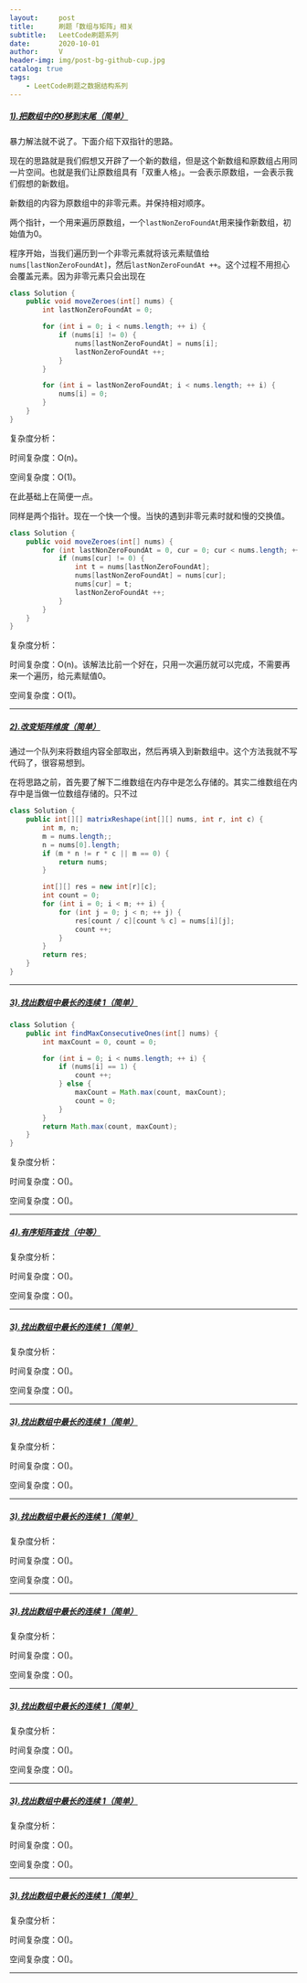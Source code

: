 ```yaml
---
layout:     post
title:      刷题「数组与矩阵」相关
subtitle:   LeetCode刷题系列
date:       2020-10-01
author:     V
header-img: img/post-bg-github-cup.jpg
catalog: true
tags:
    - LeetCode刷题之数据结构系列
---
```


##### [1).把数组中的0移到末尾（简单）](https://leetcode-cn.com/problems/move-zeroes/description/)

暴力解法就不说了。下面介绍下双指针的思路。

现在的思路就是我们假想又开辟了一个新的数组，但是这个新数组和原数组占用同一片空间。也就是我们让原数组具有「双重人格」。一会表示原数组，一会表示我们假想的新数组。

新数组的内容为原数组中的非零元素。并保持相对顺序。

两个指针，一个用来遍历原数组，一个`lastNonZeroFoundAt`用来操作新数组，初始值为0。

程序开始，当我们遍历到一个非零元素就将该元素赋值给`nums[lastNonZeroFoundAt]`，然后`lastNonZeroFoundAt ++`。这个过程不用担心会覆盖元素。因为非零元素只会出现在

```Java
class Solution {
    public void moveZeroes(int[] nums) {
        int lastNonZeroFoundAt = 0;

        for (int i = 0; i < nums.length; ++ i) {
            if (nums[i] != 0) {
                nums[lastNonZeroFoundAt] = nums[i];
                lastNonZeroFoundAt ++;
            }
        }

        for (int i = lastNonZeroFoundAt; i < nums.length; ++ i) {
            nums[i] = 0;
        }
    }
}
```

复杂度分析：

时间复杂度：O(n)。

空间复杂度：O(1)。

在此基础上在简便一点。

同样是两个指针。现在一个快一个慢。当快的遇到非零元素时就和慢的交换值。

```Java
class Solution {
    public void moveZeroes(int[] nums) {
        for (int lastNonZeroFoundAt = 0, cur = 0; cur < nums.length; ++ cur) {
            if (nums[cur] != 0) {
                int t = nums[lastNonZeroFoundAt];
                nums[lastNonZeroFoundAt] = nums[cur];
                nums[cur] = t;
                lastNonZeroFoundAt ++;
            }
        }
    }
}
```

复杂度分析：

时间复杂度：O(n)。该解法比前一个好在，只用一次遍历就可以完成，不需要再来一个遍历，给元素赋值0。

空间复杂度：O(1)。

---

##### [2).改变矩阵维度（简单）](https://leetcode-cn.com/problems/reshape-the-matrix/description/)

通过一个队列来将数组内容全部取出，然后再填入到新数组中。这个方法我就不写代码了，很容易想到。

在将思路之前，首先要了解下二维数组在内存中是怎么存储的。其实二维数组在内存中是当做一位数组存储的。只不过

```Java
class Solution {
    public int[][] matrixReshape(int[][] nums, int r, int c) {
        int m, n;
        m = nums.length;;
        n = nums[0].length;
        if (m * n != r * c || m == 0) {
            return nums;
        }

        int[][] res = new int[r][c];
        int count = 0;
        for (int i = 0; i < m; ++ i) {
            for (int j = 0; j < n; ++ j) {
                res[count / c][count % c] = nums[i][j];
                count ++;
            }
        }
        return res;
    }
}
```

---

##### [3).找出数组中最长的连续 1（简单）](https://leetcode-cn.com/problems/max-consecutive-ones/description/)

```Java
class Solution {
    public int findMaxConsecutiveOnes(int[] nums) {
        int maxCount = 0, count = 0;

        for (int i = 0; i < nums.length; ++ i) {
            if (nums[i] == 1) {
                count ++;
            } else {
                maxCount = Math.max(count, maxCount);
                count = 0;
            }
        }
        return Math.max(count, maxCount);
    }
}
```

复杂度分析：

时间复杂度：O()。

空间复杂度：O()。

---

##### [4).有序矩阵查找（中等）](https://leetcode-cn.com/problems/search-a-2d-matrix-ii/description/)

复杂度分析：

时间复杂度：O()。

空间复杂度：O()。

---

##### [3).找出数组中最长的连续 1（简单）](https://leetcode-cn.com/problems/max-consecutive-ones/description/)

复杂度分析：

时间复杂度：O()。

空间复杂度：O()。

---

##### [3).找出数组中最长的连续 1（简单）](https://leetcode-cn.com/problems/max-consecutive-ones/description/)

复杂度分析：

时间复杂度：O()。

空间复杂度：O()。

---

##### [3).找出数组中最长的连续 1（简单）](https://leetcode-cn.com/problems/max-consecutive-ones/description/)

复杂度分析：

时间复杂度：O()。

空间复杂度：O()。

---

##### [3).找出数组中最长的连续 1（简单）](https://leetcode-cn.com/problems/max-consecutive-ones/description/)

复杂度分析：

时间复杂度：O()。

空间复杂度：O()。

---

##### [3).找出数组中最长的连续 1（简单）](https://leetcode-cn.com/problems/max-consecutive-ones/description/)

复杂度分析：

时间复杂度：O()。

空间复杂度：O()。

---

##### [3).找出数组中最长的连续 1（简单）](https://leetcode-cn.com/problems/max-consecutive-ones/description/)

复杂度分析：

时间复杂度：O()。

空间复杂度：O()。

---

##### [3).找出数组中最长的连续 1（简单）](https://leetcode-cn.com/problems/max-consecutive-ones/description/)

复杂度分析：

时间复杂度：O()。

空间复杂度：O()。

---